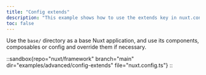 ```yaml
---
title: "Config extends"
description: "This example shows how to use the extends key in nuxt.config.ts."
toc: false
---
```


Use the `base/` directory as a base Nuxt application, and use its components, composables or config and override them if necessary.

::sandbox{repo="nuxt/framework" branch="main" dir="examples/advanced/config-extends" file="nuxt.config.ts"}
::
